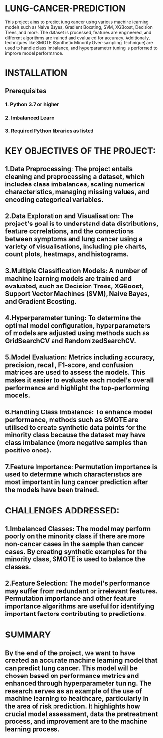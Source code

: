 # LUNG-CANCER-PREDICTION
This project aims to predict lung cancer using various machine learning models such as Naive Bayes, Gradient Boosting, SVM, XGBoost, Decision Trees, and more. The dataset is processed, features are engineered, and different algorithms are trained and evaluated for accuracy. Additionally, techniques like SMOTE (Synthetic Minority Over-sampling Technique) are used to handle class imbalance, and hyperparameter tuning is performed to improve model performance.
# INSTALLATION
## Prerequisites
### 1.	Python 3.7 or higher
### 2.	Imbalanced Learn 
### 3.	Required Python libraries as listed 

# KEY OBJECTIVES OF THE PROJECT:
## 1.Data Preprocessing: The project entails cleaning and preprocessing a dataset, which includes class imbalances, scaling numerical characteristics, managing missing values, and encoding categorical variables.
## 2.Data Exploration and Visualisation: The project's goal is to understand data distributions, feature correlations, and the connections between symptoms and lung cancer using a variety of visualisations, including pie charts, count plots, heatmaps, and histograms.
## 3.Multiple Classification Models: A number of machine learning models are trained and evaluated, such as Decision Trees, XGBoost, Support Vector Machines (SVM), Naive Bayes, and Gradient Boosting.
## 4.Hyperparameter tuning: To determine the optimal model configuration, hyperparameters of models are adjusted using methods such as GridSearchCV and RandomizedSearchCV.
## 5.Model Evaluation: Metrics including accuracy, precision, recall, F1-score, and confusion matrices are used to assess the models. This makes it easier to evaluate each model's overall performance and highlight the top-performing models.
## 6.Handling Class Imbalance: To enhance model performance, methods such as SMOTE are utilised to create synthetic data points for the minority class because the dataset may have class imbalance (more negative samples than positive ones).
## 7.Feature Importance: Permutation importance is used to determine which characteristics are most important in lung cancer prediction after the models have been trained.
# CHALLENGES ADDRESSED:
## 1.Imbalanced Classes: The model may perform poorly on the minority class if there are more non-cancer cases in the sample than cancer cases. By creating synthetic examples for the minority class, SMOTE is used to balance the classes.
## 2.Feature Selection: The model's performance may suffer from redundant or irrelevant features. Permutation importance and other feature importance algorithms are useful for identifying important factors contributing to predictions.
# SUMMARY
## By the end of the project, we want to have created an accurate machine learning model that can predict lung cancer. This model will be chosen based on performance metrics and enhanced through hyperparameter tuning. The research serves as an example of the use of machine learning to healthcare, particularly in the area of risk prediction. It highlights how crucial model assessment, data the pretreatment process, and improvement are to the machine learning process.
